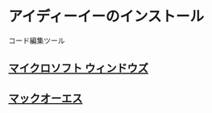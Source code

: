 # アイディーイーのインストール

コード編集ツール

## [マイクロソフト ウィンドウズ](https://github.com/ghsumiyasu/IDE/blob/main/README-Windows-IDE-jp.md)
## [マックオーエス](https://github.com/ghsumiyasu/IDE/blob/main/README-macOS-IDE-jp.md)